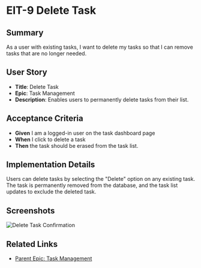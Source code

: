 # EIT-9 Delete Task

## Summary
As a user with existing tasks, I want to delete my tasks so that I can remove tasks that are no longer needed.

## User Story
- **Title**: Delete Task
- **Epic**: Task Management
- **Description**: Enables users to permanently delete tasks from their list.

## Acceptance Criteria
- **Given** I am a logged-in user on the task dashboard page
- **When** I click to delete a task
- **Then** the task should be erased from the task list.

## Implementation Details
Users can delete tasks by selecting the "Delete" option on any existing task. The task is permanently removed from the database, and the task list updates to exclude the deleted task.

## Screenshots
![Delete Task Confirmation](./screenshots/delete-task-confirmation.png)

## Related Links
- [Parent Epic: Task Management](../README.md)
